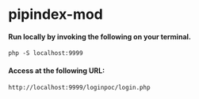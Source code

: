 # pipindex-mod

#### Run locally by invoking the following on your terminal.
`php -S localhost:9999`

#### Access at the following URL:
`http://localhost:9999/loginpoc/login.php`

